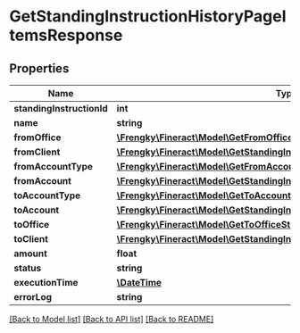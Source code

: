 # GetStandingInstructionHistoryPageItemsResponse

## Properties
Name | Type | Description | Notes
------------ | ------------- | ------------- | -------------
**standingInstructionId** | **int** |  | [optional] 
**name** | **string** |  | [optional] 
**fromOffice** | [**\Frengky\Fineract\Model\GetFromOfficeStandingInstructionSwagger**](GetFromOfficeStandingInstructionSwagger.md) |  | [optional] 
**fromClient** | [**\Frengky\Fineract\Model\GetStandingInstructionHistoryPageItemsFromClient**](GetStandingInstructionHistoryPageItemsFromClient.md) |  | [optional] 
**fromAccountType** | [**\Frengky\Fineract\Model\GetFromAccountTypeStandingInstructionSwagger**](GetFromAccountTypeStandingInstructionSwagger.md) |  | [optional] 
**fromAccount** | [**\Frengky\Fineract\Model\GetStandingInstructionHistoryFromAccount**](GetStandingInstructionHistoryFromAccount.md) |  | [optional] 
**toAccountType** | [**\Frengky\Fineract\Model\GetToAccountTypeStandingInstructionSwagger**](GetToAccountTypeStandingInstructionSwagger.md) |  | [optional] 
**toAccount** | [**\Frengky\Fineract\Model\GetStandingInstructionHistoryToAccount**](GetStandingInstructionHistoryToAccount.md) |  | [optional] 
**toOffice** | [**\Frengky\Fineract\Model\GetToOfficeStandingInstructionSwagger**](GetToOfficeStandingInstructionSwagger.md) |  | [optional] 
**toClient** | [**\Frengky\Fineract\Model\GetStandingInstructionHistoryToClient**](GetStandingInstructionHistoryToClient.md) |  | [optional] 
**amount** | **float** |  | [optional] 
**status** | **string** |  | [optional] 
**executionTime** | [**\DateTime**](\DateTime.md) |  | [optional] 
**errorLog** | **string** |  | [optional] 

[[Back to Model list]](../../README.md#documentation-for-models) [[Back to API list]](../../README.md#documentation-for-api-endpoints) [[Back to README]](../../README.md)


